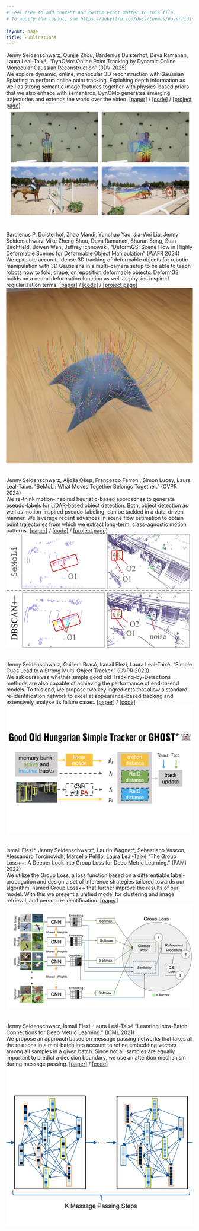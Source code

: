 ```yaml
---
# Feel free to add content and custom Front Matter to this file.
# To modify the layout, see https://jekyllrb.com/docs/themes/#overriding-theme-defaults

layout: page
title: Publications
---
```


<div class="wrapper">
  <div class="grid-item"><div class="sub_head">Jenny Seidenschwarz, Qunjie Zhou, Bardenius Duisterhof, Deva Ramanan, Laura Leal-Taixé. “DynOMo: Online Point Tracking by Dynamic Online Monocular Gaussian Reconstruction” (3DV 2025)</div><div class="block_text">We explore dynamic, online, monocular 3D reconstruction with Gaussian Splatting to perform online point tracking. Exploiting depth information as well as strong semantic image features together with physics-based priors that we also enhace with semantircs, DynOMo generates emerging trajectories and extends the world over the video.  <a href="https://arxiv.org/abs/2409.02104">[paper]</a> / <a href="https://github.com/dvl-tum/DynOMo">[code]</a> / <a href="https://jennyseidenschwarz.github.io/DynOMo.github.io/">[project page]</a> </div> </div>
<div class="grid-item center_text column_img"><a href="https://arxiv.org/abs/2409.02104"><img class="circular_image" src="imgs/dynomo-teaser-smLL.png"/></a></div>
</div>
<br/><br/> 

<div class="wrapper">
  <div class="grid-item"><div class="sub_head">Bardienus P. Duisterhof, Zhao Mandi, Yunchao Yao, Jia-Wei Liu, Jenny Seidenschwarz Mike Zheng Shou, Deva Ramanan, Shuran Song, Stan Birchfield, Bowen Wen, Jeffrey Ichnowski. “DeformGS: Scene Flow in Highly Deformable Scenes for Deformable Object Manipulation” (WAFR 2024)</div><div class="block_text"> We epxplote accurate dense 3D tracking of deformable objects for robotic manipulation with 3D Gaussians in a multi-camera setup to be able to teach robots how to fold, drape, or reposition deformable objects. DeformGS builds on a neural deformation function as well as physics inspired regiularization terms. <a href="https://deformgs.github.io/paper.pdf">[paper]</a> / <a href="https://github.com/momentum-robotics-lab/deformgs">[code]</a> / <a href="https://deformgs.github.io">[project page]</a> </div> </div> 
<div class="grid-item center_text column_img"><a href="https://deformgs.github.io/paper.pdf"><img class="circular_image" src="imgs/deformgs-teaser-smLL.png"/></a></div>
</div>
<br/><br/> 

<div class="wrapper">
  <div class="grid-item"><div class="sub_head">Jenny Seidenschwarz, Aljoša Ošep, Francesco Ferroni, Simon Lucey, Laura Leal-Taixé. “SeMoLi: What Moves Together Belongs Together.” (CVPR 2024)</div><div class="block_text">We re-think motion-inspired heuristic-based approaches to generate pseudo-labels for LiDAR-based object detection. Both, object detection as well as motion-inspired pseudo-labeling, can be tackled in a data-driven manner. We leverage recent advances in scene flow estimation to obtain point trajectories from which we extract long-term, class-agnostic motion patterns.  <a href="https://arxiv.org/abs/2402.19463">[paper]</a> / <a href="https://github.com/dvl-tum/SeMoLi">[code]</a> / <a href="https://research.nvidia.com/labs/dvl/projects/semoli">[project page]</a> </div> </div> 
<div class="grid-item center_text column_img"><a href="https://arxiv.org/abs/2402.19463"><img class="circular_image" src="imgs/semoli-teaser-smLL.png"/></a></div>
</div>
<br/><br/> 

 <div class="wrapper">
  <div class="grid-item"><div class="sub_head">Jenny Seidenschwarz, Guillem Brasó, Ismail Elezi, Laura Leal-Taixé. “Simple Cues Lead to a Strong Multi-Object Tracker.” (CVPR 2023)</div><div class="block_text">We ask ourselves whether simple good old Tracking-by-Detections methods are also capable of achieving the performance of end-to-end models. To this end, we propose two key ingredients that allow a standard re-identification network to excel at appearance-based tracking and extensively analyse its failure cases. <a href="https://arxiv.org/abs/2206.04656">[paper]</a> / <a href="https://github.com/dvl-tum/GHOST">[code]</a></div> </div>
<div class="grid-item center_text column_img"><a href="https://arxiv.org/abs/2206.04656"><img class="circular_image" src="imgs/ghost_cvpr23.png"/></a></div>
</div>
<br/><br/> 


 <div class="wrapper">
  <div class="grid-item"><div class="sub_head">Ismail Elezi*, Jenny Seidenschwarz*, Laurin Wagner*, Sebastiano Vascon, Alessandro Torcinovich, Marcello Pelillo, Laura Leal-Taixé “The Group Loss++: A Deeper Look into Group Loss for Deep Metric Learning." (PAMI 2022)</div><div class="block_text">We utilize the Group Loss, a loss function based on a differentiable label-propagation and design a set of inference strategies tailored towards our algorithm, named Group Loss++ that further improve the results of our model. With this we present a unified model for clustering and image retrieval, and person re-identification. <a href="https://arxiv.org/abs/2204.01509">[paper]</a></div> </div>
<div class="grid-item center_text column_img"><a href="https://arxiv.org/abs/2204.01509"><img class="circular_image" src="imgs/elezi_pami_2022.png"/></a></div>
</div>
<br/><br/> 


 <div class="wrapper">
  <div class="grid-item"><div class="sub_head">Jenny Seidenschwarz, Ismail Elezi, Laura Leal-Taixé “Leanring Intra-Batch Connections for Deep Metric Learning." (ICML 2021)</div><div class="block_text">We propose an approach based on message passing networks that takes all the relations in a mini-batch into account to refine embedding vectors among all samples in a given batch. Since not all samples are equally important to predict a decision boundary, we use an attention mechanism during message passing. <a href="https://arxiv.org/abs/2102.07753">[paper]</a> / <a href="https://github.com/dvl-tum/intra_batch">[code]</a></div> </div>
<div class="grid-item center_text column_img"> <a href="https://arxiv.org/abs/2102.07753"><img class="circular_image" src="imgs/seidenscICML.png"/></a></div>
</div>
